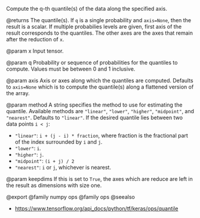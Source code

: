 Compute the q-th quantile(s) of the data along the specified axis.

@returns
The quantile(s). If `q` is a single probability and `axis=None`, then
the result is a scalar. If multiple probabilies levels are given, first
axis of the result corresponds to the quantiles. The other axes are the
axes that remain after the reduction of `x`.

@param x
Input tensor.

@param q
Probability or sequence of probabilities for the quantiles to
compute. Values must be between 0 and 1 inclusive.

@param axis
Axis or axes along which the quantiles are computed. Defaults to
`axis=None` which is to compute the quantile(s) along a flattened
version of the array.

@param method
A string specifies the method to use for estimating the
quantile. Available methods are `"linear"`, `"lower"`, `"higher"`,
`"midpoint"`, and `"nearest"`. Defaults to `"linear"`.
If the desired quantile lies between two data points `i < j`:
- `"linear"`: `i + (j - i) * fraction`, where fraction is the
    fractional part of the index surrounded by `i` and `j`.
- `"lower"`: `i`.
- `"higher"`: `j`.
- `"midpoint"`: `(i + j) / 2`
- `"nearest"`: `i` or `j`, whichever is nearest.

@param keepdims
If this is set to `True`, the axes which are reduce
are left in the result as dimensions with size one.

@export
@family numpy ops
@family ops
@seealso
+ <https://www.tensorflow.org/api_docs/python/tf/keras/ops/quantile>

